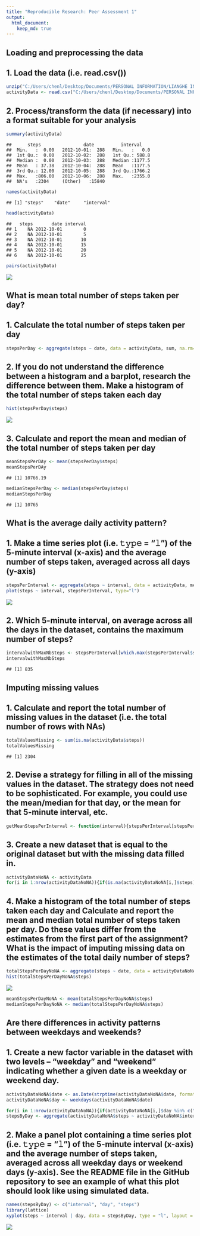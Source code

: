 ```yaml
---
title: "Reproducible Research: Peer Assessment 1"
output: 
  html_document:
    keep_md: true
---
```


## Loading and preprocessing the data

## 1. Load the data (i.e. read.csv())


```r
unzip("C:/Users/chenl/Desktop/Documents/PERSONAL INFORMATION/LIANGHE INFORMATION/GITHUB/RepData_PeerAssessment1/activity.zip")
activityData <- read.csv("C:/Users/chenl/Desktop/Documents/PERSONAL INFORMATION/LIANGHE INFORMATION/GITHUB/RepData_PeerAssessment1/activity.csv")
```

## 2. Process/transform the data (if necessary) into a format suitable for your analysis


```r
summary(activityData)
```

```
##      steps                date          interval     
##  Min.   :  0.00   2012-10-01:  288   Min.   :   0.0  
##  1st Qu.:  0.00   2012-10-02:  288   1st Qu.: 588.8  
##  Median :  0.00   2012-10-03:  288   Median :1177.5  
##  Mean   : 37.38   2012-10-04:  288   Mean   :1177.5  
##  3rd Qu.: 12.00   2012-10-05:  288   3rd Qu.:1766.2  
##  Max.   :806.00   2012-10-06:  288   Max.   :2355.0  
##  NA's   :2304     (Other)   :15840
```

```r
names(activityData)
```

```
## [1] "steps"    "date"     "interval"
```

```r
head(activityData)
```

```
##   steps       date interval
## 1    NA 2012-10-01        0
## 2    NA 2012-10-01        5
## 3    NA 2012-10-01       10
## 4    NA 2012-10-01       15
## 5    NA 2012-10-01       20
## 6    NA 2012-10-01       25
```

```r
pairs(activityData)
```

![](PA1_template_files/figure-html/unnamed-chunk-2-1.png)<!-- -->

## What is mean total number of steps taken per day?

## 1. Calculate the total number of steps taken per day


```r
stepsPerDay <- aggregate(steps ~ date, data = activityData, sum, na.rm=TRUE)
```

## 2. If you do not understand the difference between a histogram and a barplot, research the difference between them. Make a histogram of the total number of steps taken each day


```r
hist(stepsPerDay$steps)
```

![](PA1_template_files/figure-html/unnamed-chunk-4-1.png)<!-- -->

## 3. Calculate and report the mean and median of the total number of steps taken per day


```r
meanStepsPerDAy <- mean(stepsPerDay$steps)
meanStepsPerDAy
```

```
## [1] 10766.19
```

```r
medianStepsPerDay <- median(stepsPerDay$steps)
medianStepsPerDay
```

```
## [1] 10765
```

## What is the average daily activity pattern?

## 1. Make a time series plot (i.e. 𝚝𝚢𝚙𝚎 = “𝚕”) of the 5-minute interval (x-axis) and the average number of steps taken, averaged across all days (y-axis)


```r
stepsPerInterval <- aggregate(steps ~ interval, data = activityData, mean, na.rm=TRUE)
plot(steps ~ interval, stepsPerInterval, type="l")
```

![](PA1_template_files/figure-html/unnamed-chunk-6-1.png)<!-- -->

## 2. Which 5-minute interval, on average across all the days in the dataset, contains the maximum number of steps?


```r
intervalwithMaxNbSteps <- stepsPerInterval[which.max(stepsPerInterval$steps),]$interval
intervalwithMaxNbSteps
```

```
## [1] 835
```

## Imputing missing values

## 1. Calculate and report the total number of missing values in the dataset (i.e. the total number of rows with NAs)


```r
totalValuesMissing <- sum(is.na(activityData$steps))
totalValuesMissing
```

```
## [1] 2304
```

## 2. Devise a strategy for filling in all of the missing values in the dataset. The strategy does not need to be sophisticated. For example, you could use the mean/median for that day, or the mean for that 5-minute interval, etc.


```r
getMeanStepsPerInterval <- function(interval){stepsPerInterval[stepsPerInterval$interval == interval,]$steps}
```

## 3. Create a new dataset that is equal to the original dataset but with the missing data filled in.


```r
activityDataNoNA <- activityData
for(i in 1:nrow(activityDataNoNA)){if(is.na(activityDataNoNA[i,]$steps)){activityDataNoNA[i,]$steps <- getMeanStepsPerInterval(activityDataNoNA[i,]$interval)}}
```

## 4. Make a histogram of the total number of steps taken each day and Calculate and report the mean and median total number of steps taken per day. Do these values differ from the estimates from the first part of the assignment? What is the impact of imputing missing data on the estimates of the total daily number of steps?


```r
totalStepsPerDayNoNA <- aggregate(steps ~ date, data = activityDataNoNA, sum)
hist(totalStepsPerDayNoNA$steps)
```

![](PA1_template_files/figure-html/unnamed-chunk-11-1.png)<!-- -->

```r
meanStepsPerDayNoNA <- mean(totalStepsPerDayNoNA$steps)
medianStepsPerDayNoNA <- median(totalStepsPerDayNoNA$steps)
```

## Are there differences in activity patterns between weekdays and weekends?

## 1. Create a new factor variable in the dataset with two levels – “weekday” and “weekend” indicating whether a given date is a weekday or weekend day.


```r
activityDataNoNA$date <- as.Date(strptime(activityDataNoNA$date, format = "%Y-%m-%d"))
activityDataNoNA$day <- weekdays(activityDataNoNA$date)

for(i in 1:nrow(activityDataNoNA)){if(activityDataNoNA[i,]$day %in% c("Saturday", "Sunday")){activityDataNoNA[i,]$day <- "weekend"}else{activityDataNoNA[i,]$day <- "weekday"}}
stepsByDay <- aggregate(activityDataNoNA$steps ~ activityDataNoNA$interval + activityDataNoNA$day, data = activityDataNoNA, mean)
```

## 2. Make a panel plot containing a time series plot (i.e. 𝚝𝚢𝚙𝚎 = “𝚕”) of the 5-minute interval (x-axis) and the average number of steps taken, averaged across all weekday days or weekend days (y-axis). See the README file in the GitHub repository to see an example of what this plot should look like using simulated data.


```r
names(stepsByDay) <- c("interval", "day", "steps")
library(lattice)
xyplot(steps ~ interval | day, data = stepsByDay, type = "l", layout = c(1, 2), xlab = "Interval", ylab = "Average Number of Steps")
```

![](PA1_template_files/figure-html/unnamed-chunk-13-1.png)<!-- -->
